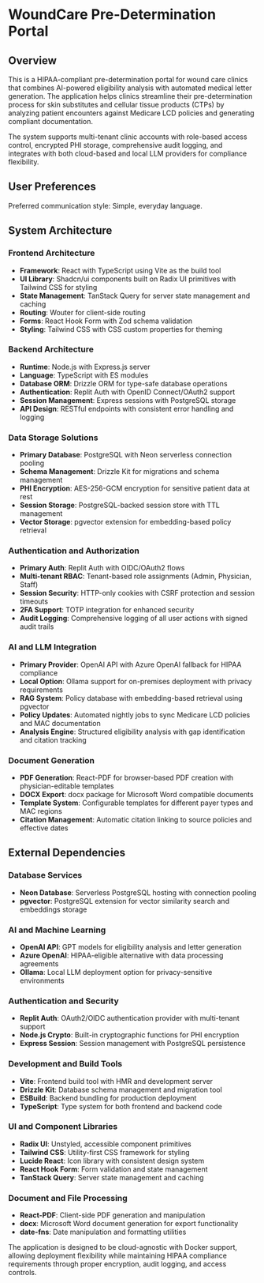 # WoundCare Pre-Determination Portal

## Overview

This is a HIPAA-compliant pre-determination portal for wound care clinics that combines AI-powered eligibility analysis with automated medical letter generation. The application helps clinics streamline their pre-determination process for skin substitutes and cellular tissue products (CTPs) by analyzing patient encounters against Medicare LCD policies and generating compliant documentation.

The system supports multi-tenant clinic accounts with role-based access control, encrypted PHI storage, comprehensive audit logging, and integrates with both cloud-based and local LLM providers for compliance flexibility.

## User Preferences

Preferred communication style: Simple, everyday language.

## System Architecture

### Frontend Architecture
- **Framework**: React with TypeScript using Vite as the build tool
- **UI Library**: Shadcn/ui components built on Radix UI primitives with Tailwind CSS for styling
- **State Management**: TanStack Query for server state management and caching
- **Routing**: Wouter for client-side routing
- **Forms**: React Hook Form with Zod schema validation
- **Styling**: Tailwind CSS with CSS custom properties for theming

### Backend Architecture
- **Runtime**: Node.js with Express.js server
- **Language**: TypeScript with ES modules
- **Database ORM**: Drizzle ORM for type-safe database operations
- **Authentication**: Replit Auth with OpenID Connect/OAuth2 support
- **Session Management**: Express sessions with PostgreSQL storage
- **API Design**: RESTful endpoints with consistent error handling and logging

### Data Storage Solutions
- **Primary Database**: PostgreSQL with Neon serverless connection pooling
- **Schema Management**: Drizzle Kit for migrations and schema management
- **PHI Encryption**: AES-256-GCM encryption for sensitive patient data at rest
- **Session Storage**: PostgreSQL-backed session store with TTL management
- **Vector Storage**: pgvector extension for embedding-based policy retrieval

### Authentication and Authorization
- **Primary Auth**: Replit Auth with OIDC/OAuth2 flows
- **Multi-tenant RBAC**: Tenant-based role assignments (Admin, Physician, Staff)
- **Session Security**: HTTP-only cookies with CSRF protection and session timeouts
- **2FA Support**: TOTP integration for enhanced security
- **Audit Logging**: Comprehensive logging of all user actions with signed audit trails

### AI and LLM Integration
- **Primary Provider**: OpenAI API with Azure OpenAI fallback for HIPAA compliance
- **Local Option**: Ollama support for on-premises deployment with privacy requirements
- **RAG System**: Policy database with embedding-based retrieval using pgvector
- **Policy Updates**: Automated nightly jobs to sync Medicare LCD policies and MAC documentation
- **Analysis Engine**: Structured eligibility analysis with gap identification and citation tracking

### Document Generation
- **PDF Generation**: React-PDF for browser-based PDF creation with physician-editable templates
- **DOCX Export**: docx package for Microsoft Word compatible documents
- **Template System**: Configurable templates for different payer types and MAC regions
- **Citation Management**: Automatic citation linking to source policies and effective dates

## External Dependencies

### Database Services
- **Neon Database**: Serverless PostgreSQL hosting with connection pooling
- **pgvector**: PostgreSQL extension for vector similarity search and embeddings storage

### AI and Machine Learning
- **OpenAI API**: GPT models for eligibility analysis and letter generation
- **Azure OpenAI**: HIPAA-eligible alternative with data processing agreements
- **Ollama**: Local LLM deployment option for privacy-sensitive environments

### Authentication and Security
- **Replit Auth**: OAuth2/OIDC authentication provider with multi-tenant support
- **Node.js Crypto**: Built-in cryptographic functions for PHI encryption
- **Express Session**: Session management with PostgreSQL persistence

### Development and Build Tools
- **Vite**: Frontend build tool with HMR and development server
- **Drizzle Kit**: Database schema management and migration tool
- **ESBuild**: Backend bundling for production deployment
- **TypeScript**: Type system for both frontend and backend code

### UI and Component Libraries
- **Radix UI**: Unstyled, accessible component primitives
- **Tailwind CSS**: Utility-first CSS framework for styling
- **Lucide React**: Icon library with consistent design system
- **React Hook Form**: Form validation and state management
- **TanStack Query**: Server state management and caching

### Document and File Processing
- **React-PDF**: Client-side PDF generation and manipulation
- **docx**: Microsoft Word document generation for export functionality
- **date-fns**: Date manipulation and formatting utilities

The application is designed to be cloud-agnostic with Docker support, allowing deployment flexibility while maintaining HIPAA compliance requirements through proper encryption, audit logging, and access controls.